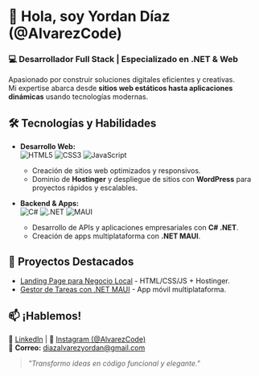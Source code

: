 # 👋 Hola, soy **Yordan Díaz** (@AlvarezCode)  

### 💻 **Desarrollador Full Stack | Especializado en .NET & Web**  

Apasionado por construir soluciones digitales eficientes y creativas.  
Mi expertise abarca desde **sitios web estáticos hasta aplicaciones dinámicas** usando tecnologías modernas.  

## 🛠 **Tecnologías y Habilidades**  
- **Desarrollo Web:**  
  ![HTML5](https://img.shields.io/badge/HTML5-E34F26?style=for-the-badge&logo=html5&logoColor=white)
  ![CSS3](https://img.shields.io/badge/CSS3-1572B6?style=for-the-badge&logo=css3&logoColor=white)
  ![JavaScript](https://img.shields.io/badge/JavaScript-F7DF1E?style=for-the-badge&logo=javascript&logoColor=black)  
  - Creación de sitios web optimizados y responsivos.  
  - Dominio de **Hostinger** y despliegue de sitios con **WordPress** para proyectos rápidos y escalables.  

- **Backend & Apps:**  
  ![C#](https://img.shields.io/badge/C%23-239120?style=for-the-badge&logo=c-sharp&logoColor=white)
  ![.NET](https://img.shields.io/badge/.NET-512BD4?style=for-the-badge&logo=dotnet&logoColor=white)
  ![MAUI](https://img.shields.io/badge/.NET%20MAUI-512BD4?style=for-the-badge&logo=dotnet&logoColor=white)  
  - Desarrollo de APIs y aplicaciones empresariales con **C# .NET**.  
  - Creación de apps multiplataforma con **.NET MAUI**.  

## 🚀 **Proyectos Destacados**  
- [Landing Page para Negocio Local](https://alahiaeventssllc.com) - HTML/CSS/JS + Hostinger.  
- [Gestor de Tareas con .NET MAUI](https://github.com/AlvarezCode/ejemplo-maui) - App móvil multiplataforma.  

## 📫 **¡Hablemos!**  
💼 [LinkedIn](https://www.linkedin.com/in/tu-perfil) | 📸 [Instagram (@AlvarezCode)](https://instagram.com/AlvarezCode)  
📧 **Correo:** diazalvarezyordan@gmail.com

> *"Transformo ideas en código funcional y elegante."*  
